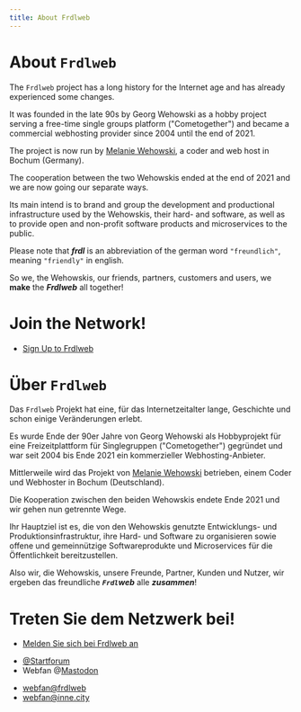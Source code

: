 ```yaml
---
title: About Frdlweb
---
```




<div ng-show="langIsDefault==true || langShortCode=='en'" frdl-markdown>
 
 
 
# About `Frdlweb`
 
The `Frdlweb` project has a long history for the Internet age and has already experienced some changes.

It was founded in the late 90s by Georg Wehowski as a hobby project serving a free-time single groups platform ("Cometogether") and became a commercial webhosting provider since 2004 until the end of 2021.
 
The project is now run by [Melanie Wehowski](https://webfan.de/u/frdl-github-2658030), a coder and web host in Bochum (Germany).

The cooperation between the two Wehowskis ended at the end of 2021 and we are now going our separate ways.

Its main intend is to brand and group the development and productional infrastructure used by the Wehowskis, their hard- and software, as well as to provide open and non-profit software products and microservices to the public.

Please note that ***frdl*** is an abbreviation of the german word `"freundlich"`, meaning `"friendly"` in english. 

So we, the Wehowskis, our friends, partners, customers and users, we **make** the ***Frdlweb*** all together!



# Join the Network!
* [Sign Up to Frdlweb](https://frdl.de/)

</div>
 
 
 
<div ng-show="langShortCode=='de'" ng-cloak frdl-markdown>
 
 
 
# Über `Frdlweb`
 
Das `Frdlweb` Projekt hat eine, für das Internetzeitalter lange, Geschichte und schon einige Veränderungen erlebt.

Es wurde Ende der 90er Jahre von Georg Wehowski als Hobbyprojekt für eine Freizeitplattform für Singlegruppen ("Cometogether") gegründet und war seit 2004 bis Ende 2021 ein kommerzieller Webhosting-Anbieter.
 
Mittlerweile wird das Projekt von [Melanie Wehowski](https://webfan.de/u/frdl-github-2658030) betrieben, einem Coder und Webhoster in Bochum (Deutschland).

Die Kooperation zwischen den beiden Wehowskis endete Ende 2021 und wir gehen nun getrennte Wege.

Ihr Hauptziel ist es, die von den Wehowskis genutzte Entwicklungs- und Produktionsinfrastruktur, ihre Hard- und Software zu organisieren sowie offene und gemeinnützige Softwareprodukte und Microservices für die Öffentlichkeit bereitzustellen.

Also wir, die Wehowskis, unsere Freunde, Partner, Kunden und Nutzer, wir ergeben das freundliche ***`Frdl`web*** alle ***zusammen***!



# Treten Sie dem Netzwerk bei!
* [Melden Sie sich bei Frdlweb an](https://frdl.de/)

</div>

* [@Startforum](https://startforum.de/u/till.wehowski/)
* Webfan @<a rel="me" href="https://phpc.social/@webfan">Mastodon</a>
+ [webfan@frdlweb](https://frdl.de/profile/webfan)
+ [webfan@inne.city](https://inne.city/profile/webfan)
